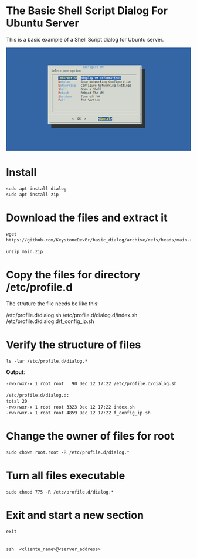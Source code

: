 # The Basic  Shell Script Dialog For Ubuntu Server

This is a basic  example of a Shell Script dialog for Ubuntu server.

![](./imags/dialog.png)


# Install

```
sudo apt install dialog
sudo apt install zip
```
# Download the files and extract it
```
wget https://github.com/KeystoneDevBr/basic_dialog/archive/refs/heads/main.zip

unzip main.zip 
```
# Copy the files for directory /etc/profile.d

The struture the file needs be like this:

/etc/profile.d/dialog.sh
/etc/profile.d/dialog.d/index.sh
/etc/profile.d/dialog.d/f_config_ip.sh

# Verify the structure of files

```
ls -lar /etc/profile.d/dialog.*
```
**Output**: 

```
-rwxrwxr-x 1 root root   90 Dec 12 17:22 /etc/profile.d/dialog.sh

/etc/profile.d/dialog.d:
total 20
-rwxrwxr-x 1 root root 3323 Dec 12 17:22 index.sh
-rwxrwxr-x 1 root root 4859 Dec 12 17:22 f_config_ip.sh
```

# Change the owner of files for root

```
sudo chown root.root -R /etc/profile.d/dialog.*
```

# Turn all files executable

```
sudo chmod 775 -R /etc/profile.d/dialog.*
```

# Exit and start a new section
```
exit


ssh  <cliente_name>@<server_address>

```
```
